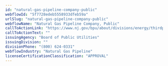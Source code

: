 ```yaml
---
id: "natural-gas-pipeline-company-public"
webflowId: "5f7728edeb5558933dfeb59a"
urlSlug: "natural-gas-pipeline-company-public"
webflowName: "Natural Gas Pipeline Company, Public"
callToActionLink: "https://www.nj.gov/bpu/about/divisions/energy/thirdparty.html"
callToActionText: ""
issuingAgency: "Board of Public Utilities"
issuingDivision: ""
divisionPhone: "(800) 624-0331"
webflowIndustry: "Natural Gas Pipeline"
licenseCertificationClassification: "APPROVAL"
---
```

